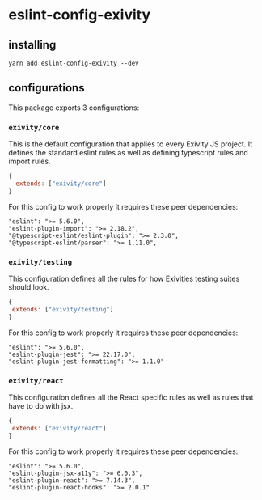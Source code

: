 # eslint-config-exivity

## installing

```
yarn add eslint-config-exivity --dev
```

## configurations

This package exports 3 configurations:

### `exivity/core`

This is the default configuration that applies to every Exivity JS project. It defines the standard eslint rules as well as defining typescript rules and import rules.

```js
{
  extends: ["exivity/core"]
}
```

For this config to work properly it requires these peer dependencies:

```
"eslint": ">= 5.6.0",
"eslint-plugin-import": ">= 2.18.2",
"@typescript-eslint/eslint-plugin": ">= 2.3.0",
"@typescript-eslint/parser": ">= 1.11.0",
```

### `exivity/testing`

This configuration defines all the rules for how Exivities testing suites should look.
 
 ```js
{
  extends: ["exivity/testing"]
}
```

For this config to work properly it requires these peer dependencies:

```
"eslint": ">= 5.6.0",
"eslint-plugin-jest": ">= 22.17.0",
"eslint-plugin-jest-formatting": ">= 1.1.0"
```

### `exivity/react`

This configuration defines all the React specific rules as well as rules that have to do with jsx.

 ```js
{
  extends: ["exivity/react"]
}
```

For this config to work properly it requires these peer dependencies:

```
"eslint": ">= 5.6.0",
"eslint-plugin-jsx-a11y": ">= 6.0.3",
"eslint-plugin-react": ">= 7.14.3",
"eslint-plugin-react-hooks": ">= 2.0.1"
```
